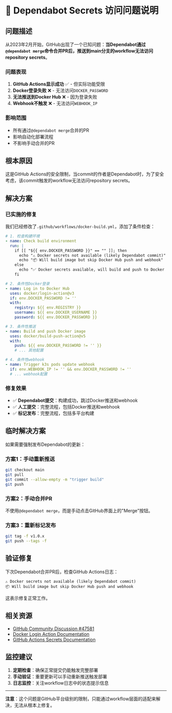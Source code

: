 # 🤖 Dependabot Secrets 访问问题说明

## 问题描述

从2023年2月开始，GitHub出现了一个已知问题：**当Dependabot通过`@dependabot merge`命令合并PR后，推送到main分支的workflow无法访问repository secrets**。

### 问题表现

1. **GitHub Actions显示成功** ✅ - 但实际功能受限
2. **Docker登录失败** ❌ - 无法访问`DOCKER_PASSWORD`
3. **无法推送到Docker Hub** ❌ - 因为登录失败
4. **Webhook不触发** ❌ - 无法访问`WEBHOOK_IP`

### 影响范围

- 所有通过`@dependabot merge`合并的PR
- 影响自动化部署流程
- 不影响手动合并的PR

## 根本原因

这是GitHub Actions的安全限制，当commit的作者是Dependabot时，为了安全考虑，该commit触发的workflow无法访问repository secrets。

## 解决方案

### 已实施的修复

我们已经修改了`.github/workflows/docker-build.yml`，添加了条件检查：

```yaml
# 1. 检查构建环境
- name: Check build environment
  run: |
    if [[ "${{ env.DOCKER_PASSWORD }}" == "" ]]; then
      echo "⚠️ Docker secrets not available (likely Dependabot commit)"
      echo "📦 Will build image but skip Docker Hub push and webhook"
    else
      echo "✅ Docker secrets available, will build and push to Docker Hub"
    fi

# 2. 条件性Docker登录
- name: Log in to Docker Hub
  uses: docker/login-action@v3
  if: env.DOCKER_PASSWORD != ''
  with:
    registry: ${{ env.REGISTRY }}
    username: ${{ env.DOCKER_USERNAME }}
    password: ${{ env.DOCKER_PASSWORD }}

# 3. 条件性推送
- name: Build and push Docker image
  uses: docker/build-push-action@v5
  with:
    push: ${{ env.DOCKER_PASSWORD != '' }}
    # ... 其他配置

# 4. 条件性webhook
- name: Trigger k3s pods update webhook
  if: env.WEBHOOK_IP != '' && env.DOCKER_PASSWORD != ''
  # ... webhook配置
```

### 修复效果

- ✅ **Dependabot提交**：构建成功，跳过Docker推送和webhook
- ✅ **人工提交**：完整流程，包括Docker推送和webhook
- ✅ **标记发布**：完整流程，包括多平台构建

## 临时解决方案

如果需要强制发布Dependabot的更新：

### 方案1：手动重新推送
```bash
git checkout main
git pull
git commit --allow-empty -m "trigger build"
git push
```

### 方案2：手动合并PR
不使用`@dependabot merge`，而是手动点击GitHub界面上的"Merge"按钮。

### 方案3：重新标记发布
```bash
git tag -f v1.0.x
git push --tags -f
```

## 验证修复

下次Dependabot合并PR后，检查GitHub Actions日志：

```
⚠️ Docker secrets not available (likely Dependabot commit)
📦 Will build image but skip Docker Hub push and webhook
```

这表示修复正常工作。

## 相关资源

- [GitHub Community Discussion #47581](https://github.com/orgs/community/discussions/47581)
- [Docker Login Action Documentation](https://github.com/docker/login-action)
- [GitHub Actions Secrets Documentation](https://docs.github.com/en/actions/security-guides/encrypted-secrets)

## 监控建议

1. **定期检查**：确保正常提交仍能触发完整部署
2. **手动验证**：重要更新可以手动重新推送触发部署
3. **日志监控**：关注workflow日志中的状态提示信息

---

**注意**：这个问题是GitHub平台级别的限制，只能通过workflow层面的适配来解决，无法从根本上修复。 